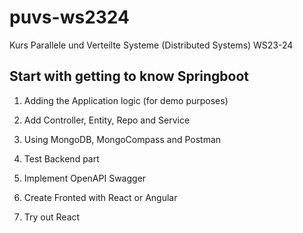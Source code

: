 # puvs-ws2324
Kurs Parallele und Verteilte Systeme (Distributed Systems) WS23-24

## Start with getting to know Springboot
1. Adding the Application logic (for demo purposes)

2. Add Controller, Entity, Repo and Service

3. Using MongoDB, MongoCompass and Postman

4. Test Backend part

5. Implement OpenAPI Swagger

6. Create Fronted with React or Angular

7. Try out React


